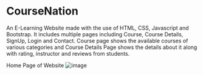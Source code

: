 # CourseNation
An E-Learning Website made with the use of HTML, CSS, Javascript and Bootstrap.
It includes multiple pages including Course, Course Details, SignUp, Login and Contact.
Course page shows the available courses of various categories and Course Details Page shows the details about it along with rating, instructor and reviews from students.

Home Page of Website
![image](https://user-images.githubusercontent.com/77913432/176016398-65395170-4e26-4440-8725-86b59dc3c227.png)
